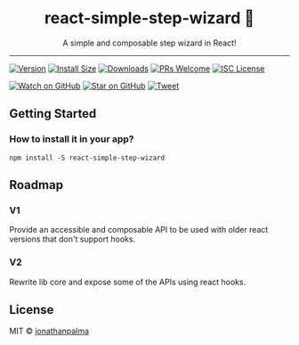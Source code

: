 <div align="center">
  <h1>react-simple-step-wizard 🧙</h1>

  <p>A simple and composable step wizard in React!</p>
</div>

<hr />

[![Version][version-badge]][package]
[![Install Size][size-badge]][package-size]
[![Downloads][downloads-badge]][npmcharts]
[![PRs Welcome][prs-badge]][prs]
[![ISC License][license-badge]][license]

[![Watch on GitHub][github-watch-badge]][github-watch]
[![Star on GitHub][github-star-badge]][github-star]
[![Tweet][twitter-badge]][twitter]

## Getting Started

### How to install it in your app?

```
npm install -S react-simple-step-wizard
```

<!-- 
This would be the desired API at least for v1, then it will support hooks and can change

### How to use it in your app?

```javascript
import React, { Component } from 'react';
import Wizard from 'react-simple-step-wizard';

const Step1 = () => <div>This is Step 1</div>;
const Step2 = () => <div>This is Step 2</div>;
const Step3 = () => <div>This is Step 3</div>;
const Step4 = () => <div>This is Step 4</div>;
const Step5 = () => <div>This is Step 5</div>;
const MyStepTracker = ({ currentStep, steps }) => <div>To be implemented</div>;
const MyNavigator = ({ goToPreviousStep, goToNextStep }) => (
  <div>To be implemented</div>
);

class App extends Component {
  render() {
    return (
      <div>
        <h1>react-simple-step-wizard demo</h1>
        <Wizard>
          <Wizard.StepTracker>
            {({ currentStep, steps }) => (
              <MyStepTracker currentStep={currentStep} steps={steps} />
            )}
          </Wizard.StepTracker>

          <Wizard.Steps onStepChange={() => {}} isLoading={false}>
            <Step1 />
            <Step2 />
            <Wizard.StepGroup>
              <Step3 />
              <Step4 />
            </Wizard.StepGroup>
            <Step5 />
          </Wizard.Steps>

          <Wizard.Navigator>
            {({ goToPreviousStep, goToNextStep }) => (
              <MyNavigator
                goToPreviousStep={goToPreviousStep}
                goToNextStep={goToNextStep}
              />
            )}
          </Wizard.Navigator>
        </Wizard>
      </div>
    );
  }
}
``` -->

## Roadmap

### V1

Provide an accessible and composable API to be used with older react versions that don't support hooks.

### V2

Rewrite lib core and expose some of the APIs using react hooks.

## License

MIT © [jonathanpalma](https://github.com/jonathanpalma)

[downloads-badge]: https://img.shields.io/npm/dm/react-simple-step-wizard.svg?style=flat-square
[license-badge]: https://img.shields.io/npm/l/react-simple-step-wizard.svg?style=flat-square
[license]: https://github.com/jonathanpalma/react-simple-step-wizard/blob/master/LICENSE
[npmcharts]: http://npmcharts.com/compare/react-simple-step-wizard
[package-size]: https://packagephobia.now.sh/result?p=react-simple-step-wizard
[package]: https://www.npmjs.com/package/react-simple-step-wizard
[prs-badge]: https://img.shields.io/badge/PRs-welcome-brightgreen.svg?style=flat-square
[prs]: http://makeapullrequest.com
[size-badge]: https://flat.badgen.net/packagephobia/install/react-simple-step-wizard
[version-badge]: https://img.shields.io/npm/v/react-simple-step-wizard.svg?style=flat-square
[github-watch-badge]: https://img.shields.io/github/watchers/jonathanpalma/react-simple-step-wizard.svg?style=social
[github-watch]: https://github.com/jonathanpalma/react-simple-step-wizard/watchers
[github-star-badge]: https://img.shields.io/github/stars/jonathanpalma/react-simple-step-wizard.svg?style=social
[github-star]: https://github.com/jonathanpalma/react-simple-step-wizard/stargazers
[twitter]: https://twitter.com/intent/tweet?text=Check%20out%20react-simple-step-wizard!%20https://github.com/jonathanpalma/react-simple-step-wizard
[twitter-badge]: https://img.shields.io/twitter/url/https/github.com/jonathanpalma/react-simple-step-wizard.svg?style=social
